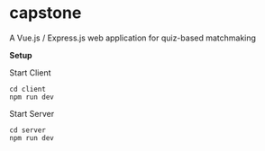 # capstone
A Vue.js / Express.js web application for quiz-based matchmaking

__Setup__

Start Client
```
cd client
npm run dev
```
Start Server
```
cd server
npm run dev
```
